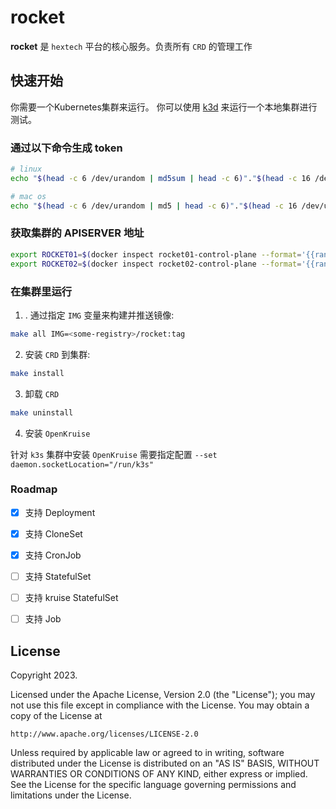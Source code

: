 # rocket
**rocket** 是 `hextech` 平台的核心服务。负责所有 `CRD` 的管理工作

## 快速开始
你需要一个Kubernetes集群来运行。 你可以使用 [k3d](https://k3d.io) 来运行一个本地集群进行测试。

### 通过以下命令生成 token
```sh
# linux
echo "$(head -c 6 /dev/urandom | md5sum | head -c 6)"."$(head -c 16 /dev/urandom | md5sum | head -c 16)"

# mac os
echo "$(head -c 6 /dev/urandom | md5 | head -c 6)"."$(head -c 16 /dev/urandom | md5 | head -c 16)"
```

### 获取集群的 APISERVER 地址
```sh
export ROCKET01=$(docker inspect rocket01-control-plane --format='{{range .NetworkSettings.Networks}}{{.IPAddress}}{{end}}')
export ROCKET02=$(docker inspect rocket02-control-plane --format='{{range .NetworkSettings.Networks}}{{.IPAddress}}{{end}}')
```

### 在集群里运行
1. . 通过指定 `IMG` 变量来构建并推送镜像:

```sh
make all IMG=<some-registry>/rocket:tag
```

2. 安装 `CRD` 到集群:

```sh
make install
```

3. 卸载 `CRD`

```sh
make uninstall
```

4. 安装 `OpenKruise`

针对 `k3s` 集群中安装 `OpenKruise` 需要指定配置 `--set daemon.socketLocation="/run/k3s"`

### Roadmap

- [x] 支持 Deployment
- [x] 支持 CloneSet
- [x] 支持 CronJob
- [ ] 支持 StatefulSet
- [ ] 支持 kruise StatefulSet
- [ ] 支持 Job 


## License

Copyright 2023.

Licensed under the Apache License, Version 2.0 (the "License");
you may not use this file except in compliance with the License.
You may obtain a copy of the License at

    http://www.apache.org/licenses/LICENSE-2.0

Unless required by applicable law or agreed to in writing, software
distributed under the License is distributed on an "AS IS" BASIS,
WITHOUT WARRANTIES OR CONDITIONS OF ANY KIND, either express or implied.
See the License for the specific language governing permissions and
limitations under the License.

